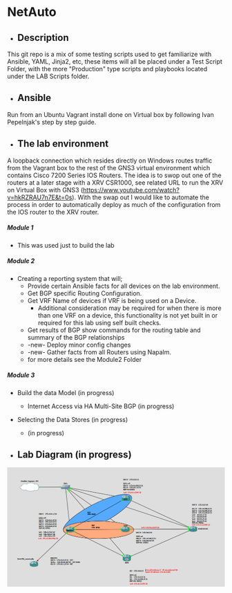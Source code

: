 # NetAuto
* ## Description
This git repo is a mix of some testing scripts used to get familiarize with Ansible, YAML, Jinja2, etc, these items will all be placed under a Test Script Folder, with the more "Production" type scripts and playbooks located under the LAB Scripts folder.

* ## Ansible
Run from an Ubuntu Vagrant install done on Virtual box by following Ivan Pepelnjak's step by step guide.

* ## The lab environment
A loopback connection which resides directly on Windows routes traffic from the Vagrant box to the rest of the GNS3 virtual environment which contains Cisco 7200 Series IOS Routers. The idea is to swop out one of the routers at a later stage with a XRV CSR1000, see related URL to run the XRV on Virtual Box with GNS3 (https://www.youtube.com/watch?v=hkRZRAU7n7E&t=0s).
With the swap out I would like to automate the process in order to automatically deploy as much of the configuration from the IOS router to the XRV router.


 ##### **Module 1**
* This was used just to build the lab

 ##### **Module 2**
* Creating a reporting system that will;
   * Provide certain Ansible facts for all devices on the lab environment.   
   * Get BGP specific Routing Configuration.   
   * Get VRF Name of devices if VRF is being used on a Device. 
     * Additional consideration may be required for when there is more than one VRF on a device, this functionality is not yet built in or required for this lab using self built checks.
  * Get results of BGP show commands for the routing table and summary of the BGP relationships  
  * -new- Deploy minor config changes
  * -new- Gather facts from all Routers using Napalm.
  * for more details see the Module2 Folder
  
 ##### **Module 3**
* Build the data Model (in progress)
   * Internet Access via HA Multi-Site BGP (in progress)
* Selecting the Data Stores  (in progress)
   * (in progress)

* ## Lab Diagram (in progress)
![Lab Diagram](https://github.com/bdyzel/NetAuto/blob/master/Lab%20Layout.png?raw=true "Optional Title")
